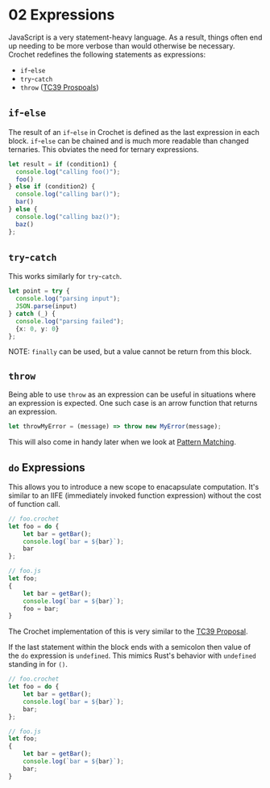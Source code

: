 # 02 Expressions

JavaScript is a very statement-heavy language. As a result, things often end up
needing to be more verbose than would otherwise be necessary. Crochet redefines
the following statements as expressions:

- `if`-`else`
- `try`-`catch`
- `throw` ([TC39 Prospoals](https://github.com/tc39/proposal-throw-expressions))

## `if`-`else`

The result of an `if`-`else` in Crochet is defined as the last expression in
each block. `if`-`else` can be chained and is much more readable than changed
ternaries. This obviates the need for ternary expressions.

```ts
let result = if (condition1) {
  console.log("calling foo()");
  foo()
} else if (condition2) {
  console.log("calling bar()");
  bar()
} else {
  console.log("calling baz()");
  baz()
};
```

## `try`-`catch`

This works similarly for `try`-`catch`.

```ts
let point = try {
  console.log("parsing input");
  JSON.parse(input)
} catch (_) {
  console.log("parsing failed");
  {x: 0, y: 0}
};
```

NOTE: `finally` can be used, but a value cannot be return from this block.

## `throw`

Being able to use `throw` as an expression can be useful in situations where an
expression is expected. One such case is an arrow function that returns an
expression.

```ts
let throwMyError = (message) => throw new MyError(message);
```

This will also come in handy later when we look at [Pattern Matching](05_pattern_matching.md).

## `do` Expressions

This allows you to introduce a new scope to enacapsulate computation. It's
similar to an IIFE (immediately invoked function expression) without the cost of
function call.

```ts
// foo.crochet
let foo = do {
    let bar = getBar();
    console.log(`bar = ${bar}`);
    bar
};

// foo.js
let foo;
{
    let bar = getBar();
    console.log(`bar = ${bar}`);
    foo = bar;
}
```

The Crochet implementation of this is very similar to the [TC39
Proposal](https://github.com/tc39/proposal-do-expressions).

If the last statement within the block ends with a semicolon then value of
the `do` expression is `undefined`. This mimics Rust's behavior with
`undefined` standing in for `()`.

```ts
// foo.crochet
let foo = do {
    let bar = getBar();
    console.log(`bar = ${bar}`);
    bar;
};

// foo.js
let foo;
{
    let bar = getBar();
    console.log(`bar = ${bar}`);
    bar;
}
```
